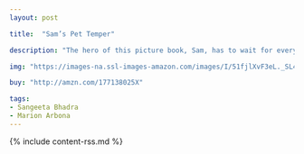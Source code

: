 ```yaml
---
layout: post

title:  "Sam’s Pet Temper"

description: "The hero of this picture book, Sam, has to wait for everything on the playground one day, and this makes him mad. He got madder and madder until he was the maddest he had ever been in his whole life. And then, suddenly, an unusual thing appears. It runs around, shoving and tripping and pinching and stomping, until all the other children have run away. It was hanging upside down from the monkey bars, grinning at him. Sam had never seen anything like it before, but he knew what it was. It was a Temper. At first, having a pet Temper is fun. But before long, the Temper starts causing trouble for Sam. And eventually, Sam comes to the realization that his Temper is something he needs to learn to control."

img: "https://images-na.ssl-images-amazon.com/images/I/51fjlXvF3eL._SL480_.jpg"

buy: "http://amzn.com/177138025X"

tags:
- Sangeeta Bhadra
- Marion Arbona
---
```


{% include content-rss.md %}